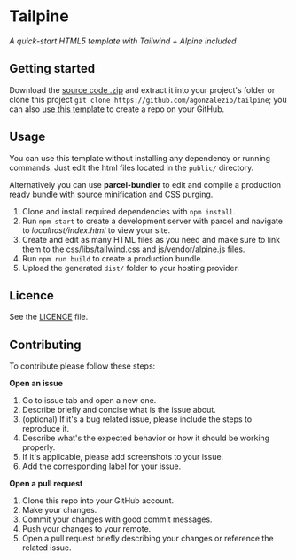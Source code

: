 # Tailpine
_A quick-start HTML5 template with Tailwind + Alpine included_

## Getting started

Download the [source code .zip](https://github.com/agonzalezio/tailpine/archive/main.zip) and extract it into your project's folder or clone this project `git clone https://github.com/agonzalezio/tailpine`; you can also [use this template](https://github.com/agonzalezio/tailpine/generate) to create a repo on your GitHub.

## Usage

You can use this template without installing any dependency or running commands. Just edit the html files located in the `public/` directory.

Alternatively you can use **parcel-bundler** to edit and compile a production ready bundle with source minification and CSS purging.

1. Clone and install required dependencies with `npm install`.
2. Run `npm start` to create a development server with parcel and navigate to _localhost/index.html_ to view your site.
3. Create and edit as many HTML files as you need and make sure to link them to the css/libs/tailwind.css and js/vendor/alpine.js files.
4. Run `npm run build` to create a production bundle.
5. Upload the generated `dist/` folder to your hosting provider.

## Licence

See the [LICENCE](https://github.com/agonzalezio/tailpine/blob/main/LICENSE) file.

## Contributing

To contribute please follow these steps:

**Open an issue**
1. Go to issue tab and open a new one.
2. Describe briefly and concise what is the issue about.
3. (optional) If it's a bug related issue, please include the steps to reproduce it.
4. Describe what's the expected behavior or how it should be working properly.
5. If it's applicable, please add screenshots to your issue.
6. Add the corresponding label for your issue.

**Open a pull request**
1. Clone this repo into your GitHub account.
2. Make your changes.
3. Commit your changes with good commit messages.
4. Push your changes to your remote.
5. Open a pull request briefly describing your changes or reference the related issue.

